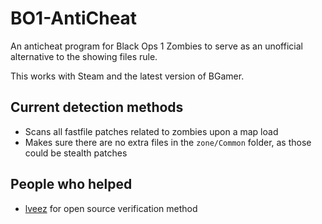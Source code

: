 # BO1-AntiCheat
An anticheat program for Black Ops 1 Zombies to serve as an unofficial alternative to the showing files rule.

This works with Steam and the latest version of BGamer.

## Current detection methods
- Scans all fastfile patches related to zombies upon a map load
- Makes sure there are no extra files in the `zone/Common` folder, as those could be stealth patches

## People who helped
- [lveez](https://github.com/lveez) for open source verification method
